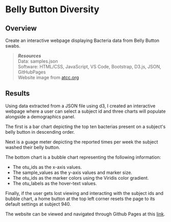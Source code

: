 # Belly Button Diversity

## Overview

Create an interactive webpage displaying Bacteria data from Belly Button swabs.  

> ***Resources***\
> Data: samples.json\
> Software: HTML/CSS, JavaScript, VS Code, Bootstrap, D3.js, JSON, GitHubPages\
> Website image from [atcc.org](https://www.atcc.org/resources/culture-guides/bacteriology-culture-guide)

## Results

Using data extracted from a JSON file using d3, I created an interactive webpage where a user can select a subject id 
and three charts will populate alongside a demographics panel.

The first is a bar chart depicting the top ten bacterias present on a subject's belly button 
in descending order.

Next is a guage meter depicting the reported times per week the subject washed their belly button.

The bottom chart is a bubble chart 
representing the following information:
* The otu_ids as the x-axis values.
* The sample_values as the y-axis values and marker size.
* The otu_ids as the marker colors using the Viridis color gradient.
* The otu_labels as the hover-text values.

Finally, if the user gets lost viewing and interacting with the subject ids and bubble chart, 
a home button at the top left corner resets the page to its default settings at subject 940.

The website can be viewed and navigated through Github Pages at this [link](https://mrlinares.github.io/plotlyDeployment/index.html).
